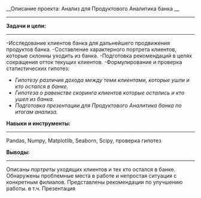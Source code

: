 __Описание проекта: Анализ для Продуктового Аналитика банка __
_____

__Задачи и цели:__
_____

-Исследование клиентов банка для дальнейшего продвижения продуктов банка.
-Составление характерного портрета клиентов, которые склонны уходить из банка.
-Подготовка рекомендаций в целях сокращения отток текущих клиентов.
-Формулирование и проверка статистических гипотез:

- _Гипотезу различия дохода между теми клиентами, которые ушли и кто остался в банке._
- _Гипотеза о равенстве скоринга клиентов которые остались и кто ушел из банка._
- _Подготовка презентации для Продуктового Аналитика банка по итогам анализа._


**Навыки и инструменты:**
_____
Pandas, Numpy, Matplotlib, Seaborn, Scipy, проверка гипотез



**Выводы:**
_____
Описаны _портреты_  уходящих клиентов и тех кто остался в банке.
Обнаружены проблемные места  в работе и непростая ситуация с конкретным филиалов.
Представлены рекомендации по улучшению работы.
в т.ч. Презентация 
